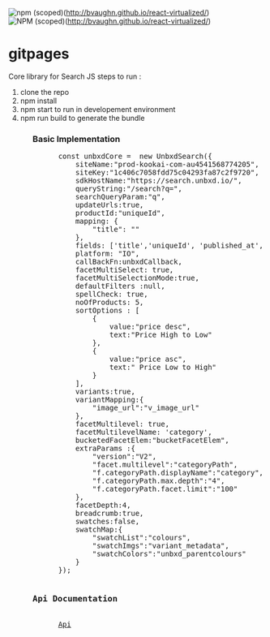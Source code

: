 ![npm (scoped)](https://img.shields.io/npm/v/@unbxd-ui/vanilla-search-library?color=blue&style=plastic)(http://bvaughn.github.io/react-virtualized/)
![NPM (scoped)](https://img.shields.io/npm/l/@unbxd-ui/vanilla-search-library)(http://bvaughn.github.io/react-virtualized/)

# gitpages
Core library for Search JS
steps to run :
<ol>
  <li> clone the repo </li>
<li> npm install</li>
<li> npm start to run in developement environment</li>
<li> npm run build to generate the bundle</li>
 <ol>


 <h3>Basic Implementation</h3>
  <div>
  <pre style="white-space: pre;">
      const unbxdCore =  new UnbxdSearch({
          siteName:"prod-kookai-com-au4541568774205",
          siteKey:"1c406c7058fdd75c04293fa87c2f9720",
          sdkHostName:"https://search.unbxd.io/",
          queryString:"/search?q=",
          searchQueryParam:"q",
          updateUrls:true,
          productId:"uniqueId",
          mapping: {
              "title": ""
          },
          fields: ['title','uniqueId', 'published_at', 'imageUrl2', 'v_colour', 'imageUrl1', 'unbxd_price','price', 'sku', 'imageUrl','productUrlParent', 'categoryPath', 'relevantDocument', 'imageUrlMain', 'imageUrlHover', 'colours', 'collections', 'unbxd_parentcolours', 'v_unbxd_parentcolours', 'categoryPath1', 'categoryPath1_fq',  'categoryPath2_fq', 'productUrl', 'variantId', 'id', 'unbxd_sellingprice', 'v_sellingprice', 'variant_metadata', 'is_available', 'v_price'],
          platform: "IO",
          callBackFn:unbxdCallback,
          facetMultiSelect: true,
          facetMultiSelectionMode:true,
          defaultFilters :null,
          spellCheck: true,
          noOfProducts: 5,
          sortOptions : [
              {
                  value:"price desc",
                  text:"Price High to Low"
              },
              {
                  value:"price asc",
                  text:" Price Low to High"
              }
          ],
          variants:true,
          variantMapping:{
              "image_url":"v_image_url"
          },
          facetMultilevel: true,
          facetMultilevelName: 'category',
          bucketedFacetElem:"bucketFacetElem",
          extraParams :{
              "version":"V2",
              "facet.multilevel":"categoryPath",
              "f.categoryPath.displayName":"category",
              "f.categoryPath.max.depth":"4",
              "f.categoryPath.facet.limit":"100"
          },
          facetDepth:4,
          breadcrumb:true,
          swatches:false,
          swatchMap:{
              "swatchList":"colours",
              "swatchImgs":"variant_metadata",
              "swatchColors":"unbxd_parentcolours"
          }
      });
      <h3>Api Documentation</h3>
      <a href="https://manu-unbxd.github.io/gitpages/">Api</a>
  </pre>
</div>
